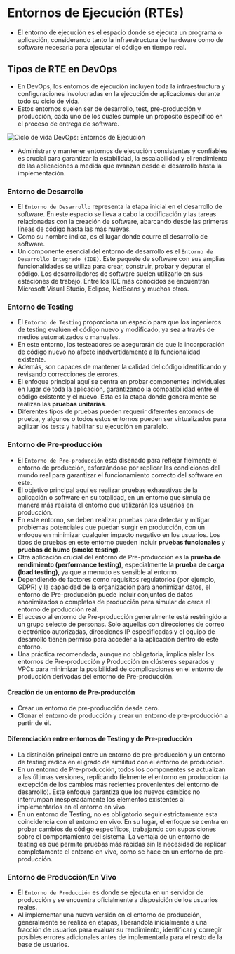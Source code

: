 # Entornos de Ejecución (RTEs)

* El entorno de ejecución es el espacio donde se ejecuta un programa o aplicación, considerando tanto la infraestructura de hardware como de software necesaria para ejecutar el código en tiempo real.

## Tipos de RTE en DevOps

* En DevOps, los entornos de ejecución incluyen toda la infraestructura y configuraciones involucradas en la ejecución de aplicaciones durante todo su ciclo de vida.
* Estos entornos suelen ser de desarrollo, test, pre-producción y producción, cada uno de los cuales cumple un propósito específico en el proceso de entrega de software.

![Ciclo de vida DevOps: Entornos de Ejecución][1]

* Administrar y mantener entornos de ejecución consistentes y confiables es crucial para garantizar la estabilidad, la escalabilidad y el rendimiento de las aplicaciones a medida que avanzan desde el desarrollo hasta la implementación.

### Entorno de Desarrollo

* El `Entorno de Desarrollo` representa la etapa inicial en el desarrollo de software. En este espacio se lleva a cabo la codificación y las tareas relacionadas con la creación de software, abarcando desde las primeras líneas de código hasta las más nuevas.
* Como su nombre indica, es el lugar donde ocurre el desarrollo de software.
* Un componente esencial del entorno de desarrollo es el `Entorno de Desarrollo Integrado (IDE)`. Este paquete de software con sus amplias funcionalidades se utiliza para crear, construir, probar y depurar el código. Los desarrolladores de software suelen utilizarlo en sus estaciones de trabajo. Entre los IDE más conocidos se encuentran Microsoft Visual Studio, Eclipse, NetBeans y muchos otros.

### Entorno de Testing

* El `Entorno de Testing` proporciona un espacio para que los ingenieros de testing evalúen el código nuevo y modificado, ya sea a través de medios automatizados o manuales.
* En este entorno, los testeadores se asegurarán de que la incorporación de código nuevo no afecte inadvertidamente a la funcionalidad existente.
* Además, son capaces de mantener la calidad del código identificando y revisando correcciones de errores.
* El enfoque principal aquí se centra en probar componentes individuales en lugar de toda la aplicación, garantizando la compatibilidad entre el código existente y el nuevo. Esta es la etapa donde generalmente se realizan las **pruebas unitarias**.
* Diferentes tipos de pruebas pueden requerir diferentes entornos de prueba, y algunos o todos estos entornos pueden ser virtualizados para agilizar los tests y habilitar su ejecución en paralelo.

### Entorno de Pre-producción

* El `Entorno de Pre-producción` está diseñado para reflejar fielmente el entorno de producción, esforzándose por replicar las condiciones del mundo real para garantizar el funcionamiento correcto del software en este.
* El objetivo principal aquí es realizar pruebas exhaustivas de la aplicación o software en su totalidad, en un entorno que simula de manera más realista el entorno que utilizarán los usuarios en producción.
* En este entorno, se deben realizar pruebas para detectar y mitigar problemas potenciales que puedan surgir en producción, con un enfoque en minimizar cualquier impacto negativo en los usuarios. Los tipos de pruebas en este entorno pueden incluir **pruebas funcionales** y **pruebas de humo (smoke testing)**.
* Otra aplicación crucial del entorno de Pre-producción es la **prueba de rendimiento (performance testing)**, especialmente la **prueba de carga (load testing)**, ya que a menudo es sensible al entorno.
* Dependiendo de factores como requisitos regulatorios (por ejemplo, GDPR) y la capacidad de la organización para anonimizar datos, el entorno de Pre-producción puede incluir conjuntos de datos anonimizados o completos de producción para simular de cerca el entorno de producción real.
* El acceso al entorno de Pre-producción generalmente está restringido a un grupo selecto de personas. Solo aquellas con direcciones de correo electrónico autorizadas, direcciones IP especificadas y el equipo de desarrollo tienen permiso para acceder a la aplicación dentro de este entorno.
* Una práctica recomendada, aunque no obligatoria, implica aislar los entornos de Pre-producción y Producción en clústeres separados y VPCs para minimizar la posibilidad de complicaciones en el entorno de producción derivadas del entorno de Pre-producción.

#### Creación de un entorno de Pre-producción

* Crear un entorno de pre-producción desde cero.
* Clonar el entorno de producción y crear un entorno de pre-producción a partir de él.

#### Diferenciación entre entornos de Testing y de Pre-producción

* La distinción principal entre un entorno de pre-producción y un entorno de testing radica en el grado de similitud con el entorno de producción.
* En un entorno de Pre-producción, todos los componentes se actualizan a las últimas versiones, replicando fielmente el entorno en produccion (a excepción de los cambios más recientes provenientes del entorno de desarrollo). Este enfoque garantiza que los nuevos cambios no interrumpan inesperadamente los elementos existentes al implementarlos en el entorno en vivo.
* En un entorno de Testing, no es obligatorio seguir estrictamente esta coincidencia con el entorno en vivo. En su lugar, el enfoque se centra en probar cambios de código específicos, trabajando con suposiciones sobre el comportamiento del sistema. La ventaja de un entorno de testing es que permite pruebas más rápidas sin la necesidad de replicar completamente el entorno en vivo, como se hace en un entorno de pre-producción.

### Entorno de Producción/En Vivo

* El `Entorno de Producción` es donde se ejecuta en un servidor de producción y se encuentra oficialmente a disposición de los usuarios reales.
* Al implementar una nueva versión en el entorno de producción, generalmente se realiza en etapas, liberándola inicialmente a una fracción de usuarios para evaluar su rendimiento, identificar y corregir posibles errores adicionales antes de implementarla para el resto de la base de usuarios.

[1]: /static/images/learning/devops-lifecycle-rte-environments.png
